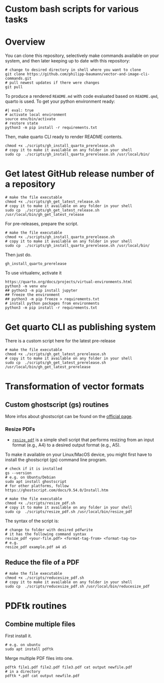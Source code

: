 Custom bash scripts for various tasks
================

# Overview

You can clone this repository, selectively make commands available on
your system, and then later keeping up to date with this repository:

``` {bash}
# change to desired directory in shell where you want to clone
git clone https://github.com/philipp-baumann/vector-and-image-cli-commands.git
# pull newest updates if there were changes
git pull
```

To produce a rendered `README.md` with code evaluated based on
`README.qmd`, quarto is used. To get your python environment ready:

``` {bash}
#| eval: true
# activate local environment
source env/bin/activate
# restore state
python3 -m pip install -r requirements.txt
```

Then, make quarto CLI ready to render README contents.

``` {bash}
chmod +x ./scripts/gh_install_quarto_prerelease.sh
# copy it to make it available on any folder in your shell
sudo cp  ./scripts/gh_install_quarto_prerelease.sh /usr/local/bin/
```

# Get latest GitHub release number of a repository

``` {bash}
# make the file executable
chmod +x ./scripts/gh_get_latest_release.sh
# copy it to make it available on any folder in your shell
sudo cp  ./scripts/gh_get_latest_release.sh /usr/local/bin/gh_get_latest_release
```

For pre-releases, prepare the script.

``` {bash}
# make the file executable
chmod +x ./scripts/gh_install_quarto_prerelease.sh
# copy it to make it available on any folder in your shell
sudo cp  ./scripts/gh_install_quarto_prerelease.sh /usr/local/bin/
```

Then just do.

``` {bash}
gh_install_quarto_prerelease
```

To use virtualenv, activate it

``` {bash}
https://quarto.org/docs/projects/virtual-environments.html
python3 -m venv env
## python3 -m pip install jupyter
## freeze the environment
## python3 -m pip freeze > requirements.txt
# install python packages from environments
python3 -m pip install -r requirements.txt
```

# Get quarto CLI as publishing system

There is a custom script here for the latest pre-release

``` {bash}
# make the file executable
chmod +x ./scripts/gh_get_latest_prerelease.sh
# copy it to make it available on any folder in your shell
sudo cp  ./scripts/gh_get_latest_prerelease.sh /usr/local/bin/gh_get_latest_prerelease
```

# Transformation of vector formats

## Custom ghostscript (gs) routines

More infos about ghostscript can be found on the [official
page](https://www.ghostscript.com/).

### Resize PDFs

- [`resize_pdf`](scripts/resize_pdf.sh) is a simple shell script that
  performs resizing from an input format (e.g., A4) to a desired output
  format (e.g., A5).

To make it available on your Linux/MacOS device, you might first have to
install the ghostscript (gs) command line program.

``` {bash}
# check if it is installed
gs --version
# e.g. on Ubuntu/Debian
sudo apt install ghostscript
# for other platforms, follow https://ghostscript.com/docs/9.54.0/Install.htm
```

``` {bash}
# make the file executable
chmod +x ./scripts/resize_pdf.sh
# copy it to make it available on any folder in your shell
sudo cp  ./scripts/resize_pdf.sh /usr/local/bin/resize_pdf
```

The syntax of the script is:

``` {bash}
# change to folder with desired pdfwrite
# it has the following command syntax
resize_pdf <your-file.pdf> <format-tag-from> <format-tag-to>
# e.g.
resize_pdf example.pdf a4 a5
```

## Reduce the file of a PDF

``` {bash}
# make the file executable
chmod +x ./scripts/reducesize_pdf.sh
# copy it to make it available on any folder in your shell
sudo cp  ./scripts/reducesize_pdf.sh /usr/local/bin/reducesize_pdf
```

# PDFtk routines

## Combine multiple files

First install it.

``` {bash}
# e.g. on ubuntu
sudo apt install pdftk
```

Merge multiple PDF files into one.

``` {bash}
pdftk file1.pdf file2.pdf file3.pdf cat output newfile.pdf
# in a directory
pdftk *.pdf cat output newfile.pdf
```
